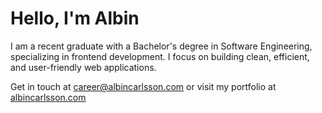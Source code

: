 # Hello, I'm Albin

I am a recent graduate with a Bachelor's degree in Software Engineering, specializing in frontend development. I focus on building clean, efficient, and user-friendly web applications.

Get in touch at career@albincarlsson.com or visit my portfolio at [albincarlsson.com](https://albincarlsson.com)
